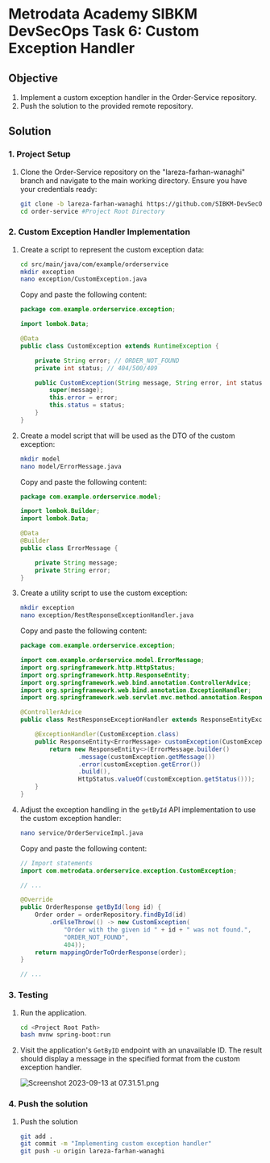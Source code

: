 # Metrodata Academy SIBKM DevSecOps Task 6: Custom Exception Handler

## Objective
1. Implement a custom exception handler in the Order-Service repository.
2. Push the solution to the provided remote repository.

## Solution
### 1. Project Setup
1. Clone the Order-Service repository on the "lareza-farhan-wanaghi" branch and navigate to the main working directory. Ensure you have your credentials ready:

   ```bash
   git clone -b lareza-farhan-wanaghi https://github.com/SIBKM-DevSecOps/order-service.git
   cd order-service #Project Root Directory
   ```

### 2. Custom Exception Handler Implementation

1. Create a script to represent the custom exception data:

   ```bash
   cd src/main/java/com/example/orderservice
   mkdir exception
   nano exception/CustomException.java
   ```

   Copy and paste the following content:

   ```java
   package com.example.orderservice.exception;

   import lombok.Data;

   @Data
   public class CustomException extends RuntimeException {

       private String error; // ORDER_NOT_FOUND
       private int status; // 404/500/409

       public CustomException(String message, String error, int status) {
           super(message);
           this.error = error;
           this.status = status;
       }
   }
   ```

3. Create a model script that will be used as the DTO of the custom exception:

   ```bash
   mkdir model
   nano model/ErrorMessage.java
   ```

   Copy and paste the following content:

   ```java
   package com.example.orderservice.model;

   import lombok.Builder;
   import lombok.Data;

   @Data
   @Builder
   public class ErrorMessage {

       private String message;
       private String error;
   }
   ```

4. Create a utility script to use the custom exception:

   ```bash
   mkdir exception
   nano exception/RestResponseExceptionHandler.java
   ```

   Copy and paste the following content:

   ```java
   package com.example.orderservice.exception;

   import com.example.orderservice.model.ErrorMessage;
   import org.springframework.http.HttpStatus;
   import org.springframework.http.ResponseEntity;
   import org.springframework.web.bind.annotation.ControllerAdvice;
   import org.springframework.web.bind.annotation.ExceptionHandler;
   import org.springframework.web.servlet.mvc.method.annotation.ResponseEntityExceptionHandler;

   @ControllerAdvice
   public class RestResponseExceptionHandler extends ResponseEntityExceptionHandler {

       @ExceptionHandler(CustomException.class)
       public ResponseEntity<ErrorMessage> customException(CustomException customException) {
           return new ResponseEntity<>(ErrorMessage.builder()
                   .message(customException.getMessage())
                   .error(customException.getError())
                   .build(),
                   HttpStatus.valueOf(customException.getStatus()));
       }
   }
   ```

5. Adjust the exception handling in the `getById` API implementation to use the custom exception handler:

   ```bash
   nano service/OrderServiceImpl.java
   ```

   Copy and paste the following content:

   ```java
   // Import statements
   import com.metrodata.orderservice.exception.CustomException;

   // ...

   @Override
   public OrderResponse getById(long id) {
       Order order = orderRepository.findById(id)
           .orElseThrow(() -> new CustomException(
               "Order with the given id " + id + " was not found.",
               "ORDER_NOT_FOUND",
               404));
       return mappingOrderToOrderResponse(order);
   }

   // ...
   ```

### 3. Testing
1. Run the application.
   ```bash
   cd <Project Root Path>
   bash mvnw spring-boot:run
	```
2. Visit the application's `GetByID` endpoint with an unavailable ID. The result should display a message in the specified format from the custom exception handler.

   ![Screenshot 2023-09-13 at 07.31.51.png](_resources/Screenshot%202023-09-13%20at%2007.31.51.png)
   
### 4. Push the solution
1. Push the solution
	```bash
	git add .
	git commit -m "Implementing custom exception handler"
	git push -u origin lareza-farhan-wanaghi
	```